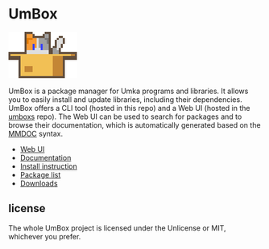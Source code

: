 # UmBox

![](etc/cat.png)

UmBox is a package manager for Umka programs and libraries. It allows you to
easily install and update libraries, including their dependencies. UmBox offers
a CLI tool (hosted in this repo) and a Web UI (hosted in the
[umboxs](https://github.com/marekmaskarinec/umboxs) repo). The Web UI can be
used to search for packages and to browse their documentation, which is
automatically generated based on the [MMDOC](https://git.sr.ht/~mrms/mmdoc)
syntax.

* [Web UI](https://umbox.tophat2d.dev)
* [Documentation](https://umbox.tophat2d.dev/docs)
* [Install instruction](https://umbox.tophat2d.dev/docs/user/01-installation.md)
* [Package list](https://umbox.tophat2d.dev/all)
* [Downloads](https://umbox.tophat2d.dev/static/dl.md)

## license

The whole UmBox project is licensed under the Unlicense or MIT, whichever you
prefer.

